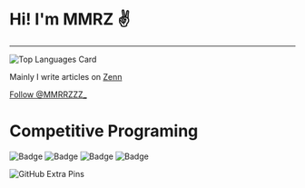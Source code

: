 # Hi! I'm MMRZ ✌

---

<!--
![GitHub Stats Card](https://github-readme-stats.vercel.app/api?username=Memories-of-Sun-and-Moon&count_private=true)
-->
![Top Languages Card](https://github-readme-stats.vercel.app/api/top-langs/?username=Memories-of-Sun-and-Moon)

Mainly I write articles on [Zenn](https://zenn.dev/mmrz)

<a href="https://twitter.com/MMRRZZZ_?ref_src=twsrc%5Etfw" class="twitter-follow-button" data-show-count="false">Follow @MMRRZZZ_</a>

# Competitive Programing

![Badge](https://cp-logo.vercel.app/atcoder/M3_cp?logo=true)
![Badge](https://cp-logo.vercel.app/codeforces/MMRZ?logo=true)
![Badge](https://cp-logo.vercel.app/yukicoder/MMRZ?logo=true)
![Badge](https://cp-logo.vercel.app/leetcode/MMRZ?logo=true)

![GitHub Extra Pins](https://github-readme-stats.vercel.app/api/pin/?username=Memories-of-Sun-and-Moon&repo=cp_templates)
